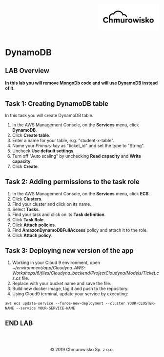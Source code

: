 <img src="../img/logo.png" alt="Chmurowisko logo" width="200" align="right">
<br><br>
<br><br>
<br><br>

# DynamoDB

## LAB Overview

#### In this lab you will remove MongoDb code and will use DynamoDB instead of it.

## Task 1: Creating DynamoDB table

In this task you will create DynamoDB table.

1. In the AWS Management Console, on the **Services** menu, click **DynamoDB**.
2. Click **Create table**.
3. Enter a name for your table, e.g. "student-x-table".
4. Name your *Primary key* as "ticket_id" and set the type to "String".
5. Uncheck **Use default settings**.
6. Turn off "Auto scaling" by unchecking **Read capacity** and **Write capacity**.
7. Click **Create**.

## Task 2: Adding permissions to the task role

1. In the AWS Management Console, on the **Services** menu, click **ECS**.
2. Click **Clusters**.
3. Find your cluster and click on its name.
4. Select **Tasks**.
5. Find your task and click on its **Task definition**.
6. Click **Task Role**.
7. Click **Attach policies**.
8. Find **AmazonDynamoDBFullAccess** policy and attach it to the role.
9. Click **Attach policy**.

## Task 3: Deploying new version of the app

1. Working in your Cloud 9 environment, open *~/environment/app/Cloudyna-AWS-Workshops/6/files/Cloudyna_backend/ProjectCloudyna/Models/Ticket.cs.cs* file. 
2. Replace <YOUR-TABLE-NAME> with your bucket name and save the file.
3. Build new docker image, tag it and push to the repository.
4. Using Cloud9 terminal, update your service by executing:
```
aws ecs update-service --force-new-deployment --cluster YOUR-CLUSTER-NAME --service YOUR-SERVICE-NAME
```
## END LAB

<br><br>

<center><p>&copy; 2019 Chmurowisko Sp. z o.o.<p></center>